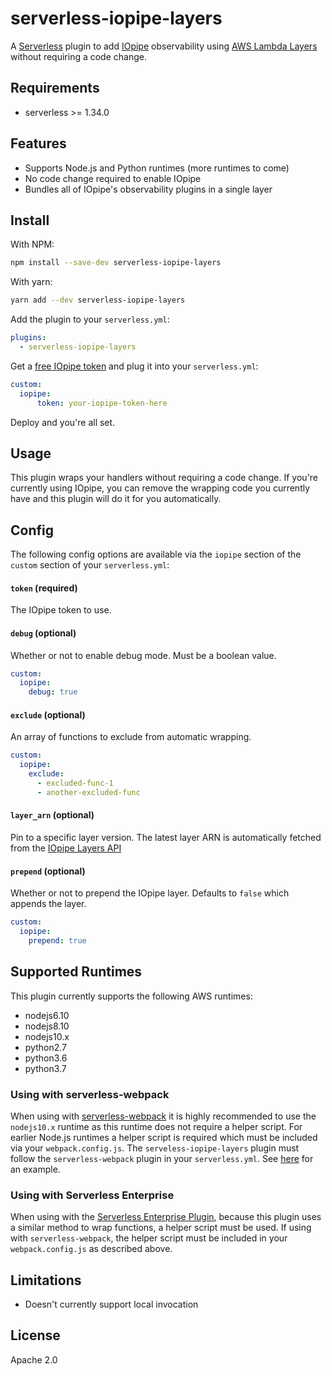 # serverless-iopipe-layers

A [Serverless](https://serverless.com) plugin to add [IOpipe](https://www.iopipe.com)
observability using [AWS Lambda Layers](https://docs.aws.amazon.com/lambda/latest/dg/configuration-layers.html) without requiring a code change.

## Requirements

* serverless >= 1.34.0

## Features

* Supports Node.js and Python runtimes (more runtimes to come)
* No code change required to enable IOpipe
* Bundles all of IOpipe's observability plugins in a single layer

## Install

With NPM:

```bash
npm install --save-dev serverless-iopipe-layers
```

With yarn:

```bash
yarn add --dev serverless-iopipe-layers
```

Add the plugin to your `serverless.yml`:

```yaml
plugins:
  - serverless-iopipe-layers
```

Get a [free IOpipe token](https://dashboard.iopipe.com/install) and plug it into your `serverless.yml`:

```yaml
custom:
  iopipe:
      token: your-iopipe-token-here
```

Deploy and you're all set.

## Usage

This plugin wraps your handlers without requiring a code change. If you're currently
using IOpipe, you can remove the wrapping code you currently have and this plugin will
do it for you automatically.

## Config

The following config options are available via the `iopipe` section of the `custom` section of your `serverless.yml`:

#### `token` (required)

The IOpipe token to use.

#### `debug` (optional)

Whether or not to enable debug mode. Must be a boolean value.

```yaml
custom:
  iopipe:
    debug: true
```

#### `exclude` (optional)

An array of functions to exclude from automatic wrapping.

```yaml
custom:
  iopipe:
    exclude:
      - excluded-func-1
      - another-excluded-func
```

#### `layer_arn` (optional)

Pin to a specific layer version. The latest layer ARN is automatically fetched from the [IOpipe Layers API](https://layers.iopipe.com)

#### `prepend` (optional)

Whether or not to prepend the IOpipe layer. Defaults to `false` which appends the layer.

```yaml
custom:
  iopipe:
    prepend: true
```


## Supported Runtimes

This plugin currently supports the following AWS runtimes:

* nodejs6.10
* nodejs8.10
* nodejs10.x
* python2.7
* python3.6
* python3.7

### Using with serverless-webpack

When using with [serverless-webpack](https://github.com/serverless-heaven/serverless-webpack) it is highly recommended to use the `nodejs10.x` runtime as this runtime does not require a helper script. For earlier Node.js runtimes a helper script is required which must be included via your `webpack.config.js`. The `serveless-iopipe-layers` plugin must follow the `serverless-webpack` plugin in your `serverless.yml`. See [here](https://github.com/iopipe/serverless-iopipe-layers/tree/master/examples/serverless-webpack) for an example.

### Using with Serverless Enterprise

When using with the [Serverless Enterprise Plugin](https://github.com/serverless/enterprise-plugin), because this plugin uses a similar method to wrap functions, a helper script must be used. If using with `serverless-webpack`, the helper script must be included in your `webpack.config.js` as described above.

## Limitations

* Doesn't currently support local invocation

## License

Apache 2.0
